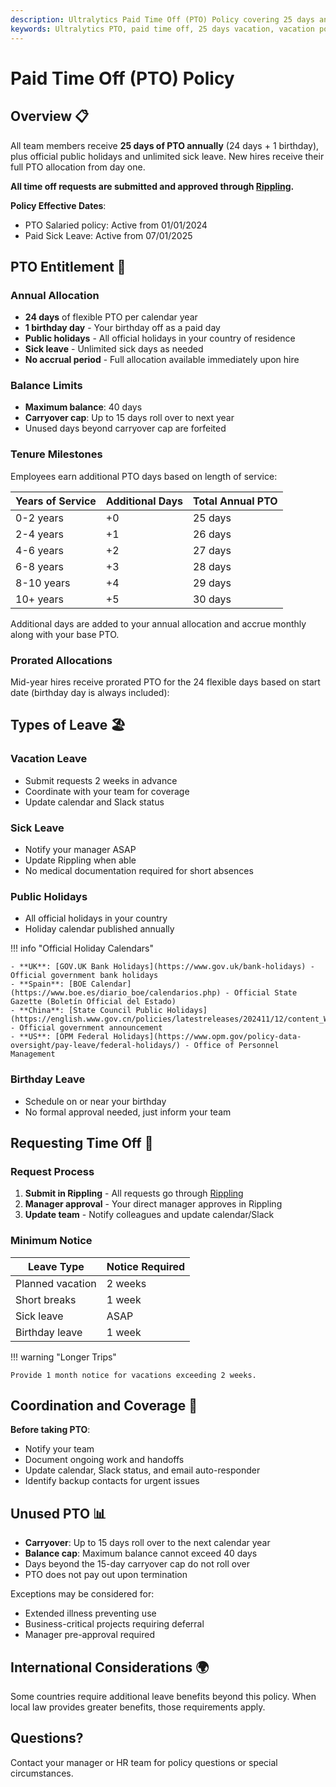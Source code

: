```yaml
---
description: Ultralytics Paid Time Off (PTO) Policy covering 25 days annual leave, sick leave, public holidays, and leave request procedures for all employees.
keywords: Ultralytics PTO, paid time off, 25 days vacation, vacation policy, sick leave, Rippling, time off requests
---
```


# Paid Time Off (PTO) Policy

## Overview 📋

All team members receive **25 days of PTO annually** (24 days + 1 birthday), plus official public holidays and unlimited sick leave. New hires receive their full PTO allocation from day one.

**All time off requests are submitted and approved through [Rippling](https://www.rippling.com/).**

**Policy Effective Dates**:

- PTO Salaried policy: Active from 01/01/2024
- Paid Sick Leave: Active from 07/01/2025

## PTO Entitlement 📅

### Annual Allocation

- **24 days** of flexible PTO per calendar year
- **1 birthday day** - Your birthday off as a paid day
- **Public holidays** - All official holidays in your country of residence
- **Sick leave** - Unlimited sick days as needed
- **No accrual period** - Full allocation available immediately upon hire

### Balance Limits

- **Maximum balance**: 40 days
- **Carryover cap**: Up to 15 days roll over to next year
- Unused days beyond carryover cap are forfeited

### Tenure Milestones

Employees earn additional PTO days based on length of service:

| Years of Service | Additional Days | Total Annual PTO |
| ---------------- | --------------- | ---------------- |
| 0-2 years        | +0              | 25 days          |
| 2-4 years        | +1              | 26 days          |
| 4-6 years        | +2              | 27 days          |
| 6-8 years        | +3              | 28 days          |
| 8-10 years       | +4              | 29 days          |
| 10+ years        | +5              | 30 days          |

Additional days are added to your annual allocation and accrue monthly along with your base PTO.

### Prorated Allocations

Mid-year hires receive prorated PTO for the 24 flexible days based on start date (birthday day is always included):

## Types of Leave 🏖️

### Vacation Leave

- Submit requests 2 weeks in advance
- Coordinate with your team for coverage
- Update calendar and Slack status

### Sick Leave

- Notify your manager ASAP
- Update Rippling when able
- No medical documentation required for short absences

### Public Holidays

- All official holidays in your country
- Holiday calendar published annually

!!! info "Official Holiday Calendars"

    - **UK**: [GOV.UK Bank Holidays](https://www.gov.uk/bank-holidays) - Official government bank holidays
    - **Spain**: [BOE Calendar](https://www.boe.es/diario_boe/calendarios.php) - Official State Gazette (Boletín Official del Estado)
    - **China**: [State Council Public Holidays](https://english.www.gov.cn/policies/latestreleases/202411/12/content_WS67331db5c6d0868f4e8ecd92.html) - Official government announcement
    - **US**: [OPM Federal Holidays](https://www.opm.gov/policy-data-oversight/pay-leave/federal-holidays/) - Office of Personnel Management

### Birthday Leave

- Schedule on or near your birthday
- No formal approval needed, just inform your team

## Requesting Time Off 📝

### Request Process

1. **Submit in Rippling** - All requests go through [Rippling](https://www.rippling.com/)
2. **Manager approval** - Your direct manager approves in Rippling
3. **Update team** - Notify colleagues and update calendar/Slack

### Minimum Notice

| Leave Type       | Notice Required |
| ---------------- | --------------- |
| Planned vacation | 2 weeks         |
| Short breaks     | 1 week          |
| Sick leave       | ASAP            |
| Birthday leave   | 1 week          |

!!! warning "Longer Trips"

    Provide 1 month notice for vacations exceeding 2 weeks.

## Coordination and Coverage 🤝

**Before taking PTO**:

- Notify your team
- Document ongoing work and handoffs
- Update calendar, Slack status, and email auto-responder
- Identify backup contacts for urgent issues

## Unused PTO 📊

- **Carryover**: Up to 15 days roll over to the next calendar year
- **Balance cap**: Maximum balance cannot exceed 40 days
- Days beyond the 15-day carryover cap do not roll over
- PTO does not pay out upon termination

Exceptions may be considered for:

- Extended illness preventing use
- Business-critical projects requiring deferral
- Manager pre-approval required

## International Considerations 🌍

Some countries require additional leave benefits beyond this policy. When local law provides greater benefits, those requirements apply.

## Questions?

Contact your manager or HR team for policy questions or special circumstances.
